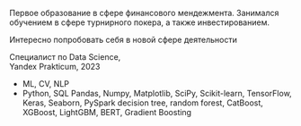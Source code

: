 Первое образование в сфере финансового мендежмента.
Занимался обучением в сфере турнирного покера, а также инвестированием.

Интересно попробовать себя в новой сфере деятельности

Специалист по Data Science,  
Yandex Prakticum, 2023

- ML, CV, NLP
- Python, SQL
Pandas, Numpy, Matplotlib, SciPy, Scikit-learn, TensorFlow, Keras, Seaborn, PySpark
decision tree, random forest, CatBoost, XGBoost, LightGBM, BERT, Gradient Boosting
